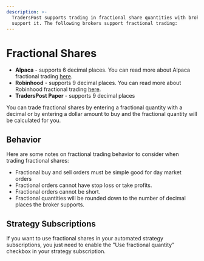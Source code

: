 ```yaml
---
description: >-
  TradersPost supports trading in fractional share quantities with brokers that
  support it. The following brokers support fractional trading:
---
```


# Fractional Shares

* **Alpaca** - supports 6 decimal places. You can read more about Alpaca fractional trading [here](https://alpaca.markets/docs/trading-on-alpaca/fractional-trading/).
* **Robinhood** - supports 9 decimal places. You can read more about Robinhood fractional trading [here](https://robinhood.com/us/en/support/articles/fractional-shares/).
* **TradersPost Paper** - supports 9 decimal places

You can trade fractional shares by entering a fractional quantity with a decimal or by entering a dollar amount to buy and the fractional quantity will be calculated for you.

## Behavior

Here are some notes on fractional trading behavior to consider when trading fractional shares:

* Fractional buy and sell orders must be simple good for day market orders
* Fractional orders cannot have stop loss or take profits.
* Fractional orders cannot be short.
* Fractional quantities will be rounded down to the number of decimal places the broker supports.

## Strategy Subscriptions

If you want to use fractional shares in your automated strategy subscriptions, you just need to enable the "Use fractional quantity" checkbox in your strategy subscription.
